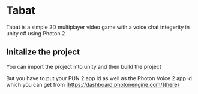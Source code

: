 # Tabat
Tabat is a simple 2D multiplayer video game with a voice chat integerity in unity c# using Photon 2


## Initalize the project

You can import the project into unity and then build the project

But you have to put your PUN 2 app id as well as the Photon Voice 2 app id which you can get from [https://dashboard.photonengine.com/](here)
